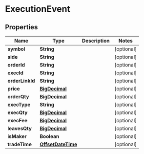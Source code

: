 # ExecutionEvent

## Properties
Name | Type | Description | Notes
------------ | ------------- | ------------- | -------------
**symbol** | **String** |  |  [optional]
**side** | **String** |  |  [optional]
**orderId** | **String** |  |  [optional]
**execId** | **String** |  |  [optional]
**orderLinkId** | **String** |  |  [optional]
**price** | [**BigDecimal**](BigDecimal.md) |  |  [optional]
**orderQty** | [**BigDecimal**](BigDecimal.md) |  |  [optional]
**execType** | **String** |  |  [optional]
**execQty** | [**BigDecimal**](BigDecimal.md) |  |  [optional]
**execFee** | [**BigDecimal**](BigDecimal.md) |  |  [optional]
**leavesQty** | [**BigDecimal**](BigDecimal.md) |  |  [optional]
**isMaker** | **Boolean** |  |  [optional]
**tradeTime** | [**OffsetDateTime**](OffsetDateTime.md) |  |  [optional]
